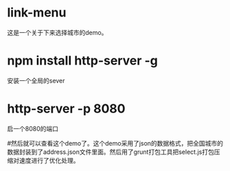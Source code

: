# link-menu
这是一个关于下来选择城市的demo。


#  npm install http-server -g
安装一个全局的sever

#  http-server -p 8080
启一个8080的端口

#然后就可以查看这个demo了。这个demo采用了json的数据格式，把全国城市的数据封装到了address.json文件里面。然后用了grunt打包工具把select.js打包压缩对速度进行了优化处理。
